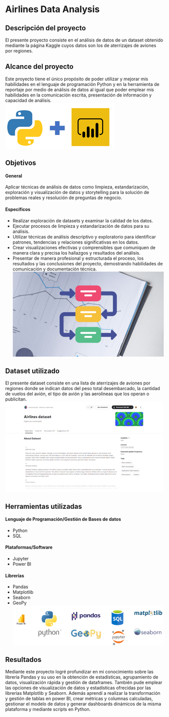 # Airlines Data Analysis
## Descripción del proyecto
El presente proyecto consiste en el análisis de datos de un dataset obtenido mediante la página Kaggle cuyos datos son los de aterrizajes de aviones por regiones. 
</br>

## Alcance del proyecto
Este proyecto tiene el único propósito de poder utilizar y mejorar mis habilidades en el lenguaje de programación Python y en la herramienta de reportaje por medio de análisis de datos al igual que poder emplear mis habilidades en la comunicación escrita, presentación de información y capacidad de análisis. 
</br>
![Alcance](Images/alcance.png)
## Objetivos
#### General
Aplicar técnicas de análisis de datos como limpieza, estandarización, exploración y visualización de datos y storytelling para la solución de problemas reales y resolución de preguntas de negocio.
#### Específicos
- Realizar exploración de datasets y examinar la calidad de los datos.
- Ejecutar procesos de limpieza y estandarización de datos para su análisis.
- Utilizar técnicas de análisis descriptivo y exploratorio para identificar patrones, tendencias y relaciones significativas en los datos.
- Crear visualizaciones efectivas y comprensibles que comuniquen de manera clara y precisa los hallazgos y resultados del análisis.
- Presentar de manera profesional y estructurada el proceso, los resultados y las conclusiones del proyecto, demostrando habilidades de comunicación y documentación técnica.
![Objetivos](Images/objetivos.png)
## Dataset utilizado
El presente dataset consiste en una lista de aterrizajes de aviones por regiones donde se indican datos del peso total desembarcado, la cantidad de vuelos del avión, el tipo de avión y las aerolíneas que los operan o publicitan.
![Dataset](Images/dataset.png)
## Herramientas utilizadas
#### Lenguaje de Programación/Gestión de Bases de datos
- Python
- SQL
#### Plataformas/Software
- Jupyter
- Power BI
#### Librerías
- Pandas
- Matplotlib
- Seaborn
- GeoPy
![Herramientas](Images/herramientas.png)
## Resultados
Mediante este proyecto logré profundizar en mi conocimiento sobre las librería Pandas y su uso en la obtención de estadísticas, agrupamiento de datos, visualización rápida y gestión de dataframes. También pude emplear las opciones de visualización de datos y estadísticas ofrecidas por las librerías Matplotlib y Seaborn.
Además aprendí a realizar la transformación y gestión de tablas en power BI, crear métricas y columnas calculadas, gestionar el modelo de datos y generar dashboards dinámicos de la misma plataforma y mediante scripts en Python.
